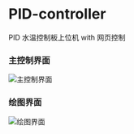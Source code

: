 # PID-controller
PID 水温控制板上位机 with 网页控制

### 主控制界面

![主控制界面](http://odfef978i.bkt.clouddn.com/github/imagemain_widget.png)

### 绘图界面

![绘图界面](http://odfef978i.bkt.clouddn.com/github/imageplot_widget.png)
